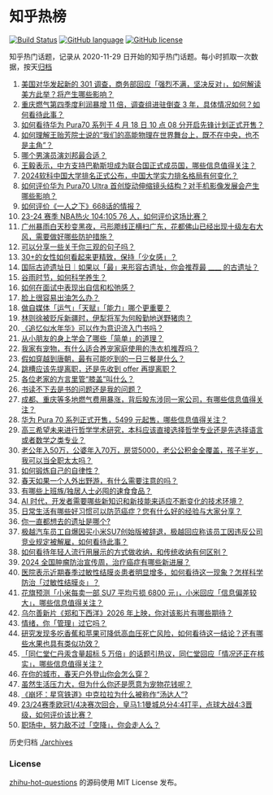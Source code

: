 # 知乎热榜
[![Build Status](https://github.com/ToWeLong/zhihu-hot-questions/workflows/CI/badge.svg)](https://github.com/ToWeLong/zhihu-hot-questions/actions)
[![GitHub language](https://img.shields.io/badge/language-golang-orange.svg)](https://golang.org/)
[![GitHub license](https://img.shields.io/github/license/ToWeLong/zhihu-hot-questions)](https://github.com/ToWeLong/zhihu-hot-questions/blob/main/LICENSE)

知乎热门话题，记录从 2020-11-29 日开始的知乎热门话题。每小时抓取一次数据，按天[归档](./archives)

<!-- BEGIN -->

1. [美国对华发起新的 301 调查，商务部回应「强烈不满，坚决反对」，如何解读美方此举？将产生哪些影响？](https://www.zhihu.com/question/653264969)
1. [重庆燃气第四季度利润暴增 11 倍，调查组进驻倒查 3 年，具体情况如何？如何看待此事？](https://www.zhihu.com/question/653232599)
1. [如何看待华为 Pura70 系列于 4 月 18 日 10 点 08 分开启先锋计划正式开售？](https://www.zhihu.com/question/653301943)
1. [如何理解王贻芳院士说的“我们的高能物理在世界舞台上，既不在中央，也不是主角”？](https://www.zhihu.com/question/653149320)
1. [哪个男演员演刘邦最合适？](https://www.zhihu.com/question/653242567)
1. [王毅表示，中方支持巴勒斯坦成为联合国正式成员国，哪些信息值得关注？](https://www.zhihu.com/question/653305027)
1. [2024软科中国大学排名正式公布，中国大学实力排名格局有何变化？](https://www.zhihu.com/question/651464142)
1. [如何评价华为 Pura70 Ultra 首创旋动伸缩镜头结构？对手机影像发展会产生哪些影响？](https://www.zhihu.com/question/653302112)
1. [如何评价《一人之下》668话的情报？](https://www.zhihu.com/question/653232817)
1. [23-24 赛季 NBA热火 104:105 76 人，如何评价这场比赛？](https://www.zhihu.com/question/653294712)
1. [广州暴雨白天秒变黑夜，弓形飑线正横扫广东，花都佛山已经出现十级左右大风，需要做好哪些防护措施？](https://www.zhihu.com/question/653315544)
1. [可以分享一些关于你三观的句子吗？](https://www.zhihu.com/question/653264690)
1. [30+的女性如何看起来更精致，保持「少女感」？](https://www.zhihu.com/question/648443013)
1. [国际古迹遗址日｜如果以「最」来形容古遗址，你会推荐最 ____ 的古遗址？](https://www.zhihu.com/question/651289775)
1. [谷雨时节，如何科学养生？](https://www.zhihu.com/question/653304642)
1. [如何在面试中表现出自信和松弛感？](https://www.zhihu.com/question/652238217)
1. [脸上很容易出油怎么办？](https://www.zhihu.com/question/651442125)
1. [做自媒体「运气」「天赋」「能力」哪个更重要？](https://www.zhihu.com/question/652075154)
1. [林则徐被贬斥新疆时，伊犁将军为何殷勤地送野猪肉？](https://www.zhihu.com/question/653115277)
1. [《追忆似水年华》可以作为意识流入门书吗？](https://www.zhihu.com/question/651239407)
1. [从小朋友的身上学会了哪些「简单」的道理？](https://www.zhihu.com/question/653130060)
1. [我家有宠物，有什么适合养宠家庭使用的洗衣机推荐吗？](https://www.zhihu.com/question/585679152)
1. [假如穿越到唐朝，最有可能吃到的一日三餐是什么？](https://www.zhihu.com/question/609561215)
1. [跳槽应该先提离职，还是先收到 offer 再提离职？](https://www.zhihu.com/question/652238180)
1. [各位老家的方言里管“膝盖”叫什么？](https://www.zhihu.com/question/648329838)
1. [书读不下去是书的问题还是我的问题？](https://www.zhihu.com/question/653243903)
1. [成都、重庆等多地燃气费用暴涨，背后股东涉同一家公司，有哪些信息值得关注？](https://www.zhihu.com/question/653305989)
1. [华为 Pura 70 系列正式开售，5499 元起售，哪些信息值得关注？](https://www.zhihu.com/question/653303314)
1. [高三希望未来进行哲学学术研究，本科应该直接选择哲学专业还是先选择语言或者数学之类专业？](https://www.zhihu.com/question/653004090)
1. [老公年入50万，公婆年入70万，房贷5000，老公公积金全覆盖，孩子半岁，我可以当全职太太吗？](https://www.zhihu.com/question/653112677)
1. [如何锻炼自己的自律性？](https://www.zhihu.com/question/652590113)
1. [春天如果一个人外出野游，有什么需要注意的吗？](https://www.zhihu.com/question/650096151)
1. [有哪些上班族/独居人士必囤的速食食品？](https://www.zhihu.com/question/643098024)
1. [AI 时代，开发者需要哪些新知识和新技能来适应不断变化的技术环境？](https://www.zhihu.com/question/652499226)
1. [日常生活有哪些好习惯可以防范癌症？您有什么好的经验与大家分享？](https://www.zhihu.com/question/652712980)
1. [你一直都想去的遗址是哪个?](https://www.zhihu.com/question/651514722)
1. [极越汽车员工自爆因买小米SU7创始版被辞退，极越回应称该员工因违反公司竞业规定被解雇，如何看待此事？](https://www.zhihu.com/question/653210020)
1. [如何看待年轻人流行用展示的方式做收纳，和传统收纳有何区别？](https://www.zhihu.com/question/647382662)
1. [2024 全国肿瘤防治宣传周，治疗癌症有哪些新进展？](https://www.zhihu.com/question/652715466)
1. [医院表示近期春季过敏性结膜炎患者明显增多，如何看待这一现象？怎样科学防治「过敏性结膜炎」？](https://www.zhihu.com/question/652687885)
1. [花旗预测「小米每卖一部 SU7 平均亏损 6800 元」，小米回应「信息偏差较大」，哪些信息值得关注？](https://www.zhihu.com/question/653008408)
1. [乌尔善新片《郑和下西洋》2026 年上映，你对该影片有哪些期待？](https://www.zhihu.com/question/647552881)
1. [情绪，你「管理」过它吗？](https://www.zhihu.com/question/652955746)
1. [研究发现多吃香蕉和苹果可降低高血压死亡风险，如何看待这一结论？还有哪些水果也具有类似功效？](https://www.zhihu.com/question/653006737)
1. [「同仁堂仁丹汞含量超标 5 万倍」的话题引热议，同仁堂回应「情况还正在核实」，哪些信息值得关注？](https://www.zhihu.com/question/653235209)
1. [在你的城市，春天户外登山你会怎么穿？](https://www.zhihu.com/question/649133998)
1. [虽然生活压力大，但为什么你还是愿意为宠物花钱呢？](https://www.zhihu.com/question/651356852)
1. [《崩坏：星穹铁道》中克拉拉为什么被称作“汤达人”?](https://www.zhihu.com/question/624924020)
1. [23/24赛季欧冠1/4决赛次回合，皇马1:1曼城总分4:4打平，点球大战4:3晋级，如何评价该比赛？](https://www.zhihu.com/question/653281848)
1. [职场中，努力敌不过「空降」，你会走人么？](https://www.zhihu.com/question/652818370)

<!-- END -->

历史归档 [./archives](./archives)


### License
[zhihu-hot-questions](https://github.com/towelong/zhihu-hot-questions) 的源码使用 MIT License 发布。